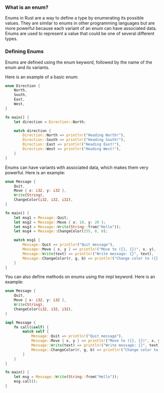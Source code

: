 ### What is an enum?

Enums in Rust are a way to define a type by enumerating its possible values. They are similar to enums in other programming languages but are more powerful because each variant of an enum can have associated data. Enums are used to represent a value that could be one of several different types.

### Defining Enums

Enums are defined using the enum keyword, followed by the name of the enum and its variants.

Here is an example of a basic enum:

```rust
enum Direction {
    North,
    South,
    East,
    West,
}

fn main() {
    let direction = Direction::North;

    match direction {
        Direction::North => println!("Heading North!"),
        Direction::South => println!("Heading South!"),
        Direction::East => println!("Heading East!"),
        Direction::West => println!("Heading West!"),
    }
}
```

Enums can have variants with associated data, which makes them very powerful. Here is an example:

```rust
enum Message {
    Quit,
    Move { x: i32, y: i32 },
    Write(String),
    ChangeColor(i32, i32, i32),
}

fn main() {
    let msg1 = Message::Quit;
    let msg2 = Message::Move { x: 10, y: 20 };
    let msg3 = Message::Write(String::from("Hello"));
    let msg4 = Message::ChangeColor(255, 0, 0);

    match msg1 {
        Message::Quit => println!("Quit message"),
        Message::Move { x, y } => println!("Move to ({}, {})", x, y),
        Message::Write(text) => println!("Write message: {}", text),
        Message::ChangeColor(r, g, b) => println!("Change color to ({}, {}, {})", r, g, b),
    }
}
```

You can also define methods on enums using the impl keyword. Here is an example:

```rust
enum Message {
    Quit,
    Move { x: i32, y: i32 },
    Write(String),
    ChangeColor(i32, i32, i32),
}

impl Message {
    fn call(&self) {
        match self {
            Message::Quit => println!("Quit message"),
            Message::Move { x, y } => println!("Move to ({}, {})", x, y),
            Message::Write(text) => println!("Write message: {}", text),
            Message::ChangeColor(r, g, b) => println!("Change color to ({}, {}, {})", r, g, b),
        }
    }
}

fn main() {
    let msg = Message::Write(String::from("Hello"));
    msg.call();
}
```
